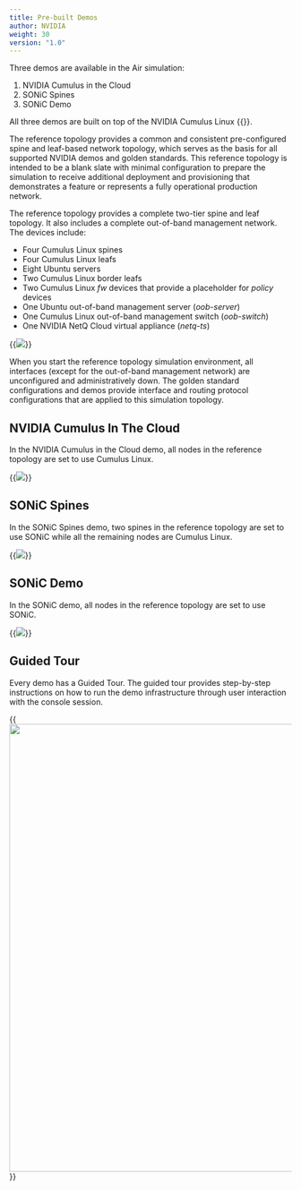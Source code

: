 ```yaml
---
title: Pre-built Demos
author: NVIDIA
weight: 30
version: "1.0"
---
```


Three demos are available in the Air simulation:

1. NVIDIA Cumulus in the Cloud
2. SONiC Spines
3. SONiC Demo

All three demos are built on top of the NVIDIA Cumulus Linux {{<exlink url="https://gitlab.com/cumulus-consulting/goldenturtle/cldemo2" text=" reference topology">}}.

The reference topology provides a common and consistent pre-configured spine and leaf-based network topology, which serves as the basis for all supported NVIDIA demos and golden standards. This reference topology is intended to be a blank slate with minimal configuration to prepare the simulation to receive additional deployment and provisioning that demonstrates a feature or represents a fully operational production network.

The reference topology provides a complete two-tier spine and leaf topology. It also includes a complete out-of-band management network. The devices include:

- Four Cumulus Linux spines
- Four Cumulus Linux leafs
- Eight Ubuntu servers
- Two Cumulus Linux border leafs
- Two Cumulus Linux *fw* devices that provide a placeholder for *policy* devices
- One Ubuntu out-of-band management server (*oob-server*)
- One Cumulus Linux out-of-band management switch (*oob-switch*)
- One NVIDIA NetQ Cloud virtual appliance (*netq-ts*)

{{<img src="/images/guides/cldemo2-diagram.png" >}}

When you start the reference topology simulation environment, all interfaces (except for the out-of-band management network) are unconfigured and administratively down. The golden standard configurations and demos provide interface and routing protocol configurations that are applied to this simulation topology.

## NVIDIA Cumulus In The Cloud

In the NVIDIA Cumulus in the Cloud demo, all nodes in the reference topology are set to use Cumulus Linux.

{{<img src="/images/guides/nvidia-air/1CumulusInTheCloud.png">}}

## SONiC Spines

In the SONiC Spines demo, two spines in the reference topology are set to use SONiC while all the remaining nodes are Cumulus Linux.

{{<img src="/images/guides/nvidia-air/2SonicSpines.png" >}}

## SONiC Demo

In the SONiC demo, all nodes in the reference topology are set to use SONiC.

{{<img src="/images/guides/nvidia-air/3SonicDemo.png" >}}

## Guided Tour

Every demo has a Guided Tour. The guided tour provides step-by-step instructions on how to run the demo infrastructure through user interaction with the console session.

{{<img src="/images/guides/nvidia-air/GuidedTour.png" width="800px">}}
